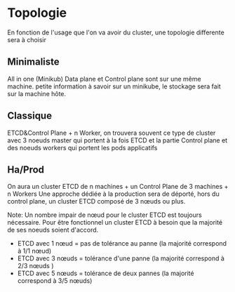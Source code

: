 # Topologie
En fonction de l'usage que l'on va avoir du cluster, une topologie differente sera à choisir

## Minimaliste
All in one (Minikub) Data plane et Control plane sont sur une même machine. 
petite information à savoir sur un minikube, le stockage sera fait sur la machine hôte. 
## Classique 
ETCD&Control Plane + n Worker, 
on trouvera souvent ce type de cluster avec 3 noeuds master qui portent à la fois ETCD et la partie Control plane et des noeuds workers qui portent les pods applicatifs 
## Ha/Prod 
On aura un cluster ETCD de n machines + un Control Plane de 3 machines + n Workers
Une approche dédiée à la production sera de déporté, hors du control plane, un cluster ETCD composé de 3 nœuds ou plus.

Note: Un nombre impair de nœud pour le cluster ETCD est toujours nécessaire. Pour être fonctionnel un cluster ETCD à besoin que la majorité de ses noeuds soient d'accord. 
- ETCD avec 1 nœud = pas de tolérance au panne (la majorité correspond à 1/1 nœud)
- ETCD avec 3 nœuds = tolérance d'une panne (la majorité correspond à 2/3 nœuds )
- ETCD avec 5 nœuds = tolérance de deux pannes  (la majorité correspond à 3/5 nœuds)
